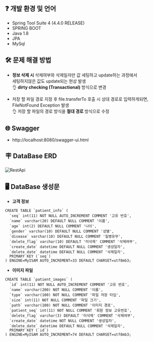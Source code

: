 ## ❓ 개발 환경 및 언어 
- Spring Tool Suite 4 (4.4.0 RELEASE)
- SPRING BOOT
- Java 1.8
- JPA
- MySql


## 🛠 문제 해결 방법
- **정보 삭제 시** 삭제여부와 삭제일자만 값 세팅하고 update하는 과정에서 <br/>세팅하지않은 값도 update되는
현상 발생<br/>
👌 **dirty checking (Transactional)** 방식으로 변경


- 저장 할 파일 경로 지정 후 file.transferTo 호출 시 상대 경로로 입력하게되면, FileNotFound Exception 발생<br/>
👌 저장 할 파일의 경로 방식을 **절대 경로** 방식으로 수정


## 🌐 Swagger  
- http://localhost:8080/swagger-ui.html

## 🪧 DataBase ERD

![RestApi](https://github.com/HyunDove/restApi/assets/139856413/0c3edff2-4628-4ebd-aa47-0706c4b1ff62) 
   
##  🖥️ DataBase 생성문
- **고객 정보**
```
CREATE TABLE `patient_info` (
  `seq` int(11) NOT NULL AUTO_INCREMENT COMMENT '고유 번호',
  `name` varchar(20) DEFAULT NULL COMMENT '이름',
  `age` int(2) DEFAULT NULL COMMENT '나이',
  `gender` varchar(10) DEFAULT NULL COMMENT '성별',
  `disease` varchar(10) DEFAULT NULL COMMENT '질병유무',
  `delete_flag` varchar(10) DEFAULT '미삭제' COMMENT '삭제여부',
  `create_date` datetime DEFAULT NULL COMMENT '생성일자',
  `delete_date` datetime DEFAULT NULL COMMENT '삭제일자',
  PRIMARY KEY (`seq`)
) ENGINE=MyISAM AUTO_INCREMENT=33 DEFAULT CHARSET=utf8mb3;
```
- **이미지 파일**
```
CREATE TABLE `patient_images` (
  `id` int(11) NOT NULL AUTO_INCREMENT COMMENT '고유 번호',
  `name` varchar(200) NOT NULL COMMENT '이름',
  `type` varchar(100) NOT NULL COMMENT '파일 저장 타입',
  `size` int(11) NOT NULL COMMENT '파일 크기',
  `path` varchar(100) NOT NULL COMMENT '이미지 경로',
  `patient_seq` int(11) NOT NULL COMMENT '회원 정보 고유번호',
  `delete_flag` varchar(3) DEFAULT '미삭제' COMMENT '삭제여부',
  `create_date` datetime NOT NULL COMMENT '생성일자',
  `delete_date` datetime DEFAULT NULL COMMENT '삭제일자',
  PRIMARY KEY (`id`)
) ENGINE=MyISAM AUTO_INCREMENT=74 DEFAULT CHARSET=utf8mb3;
```
